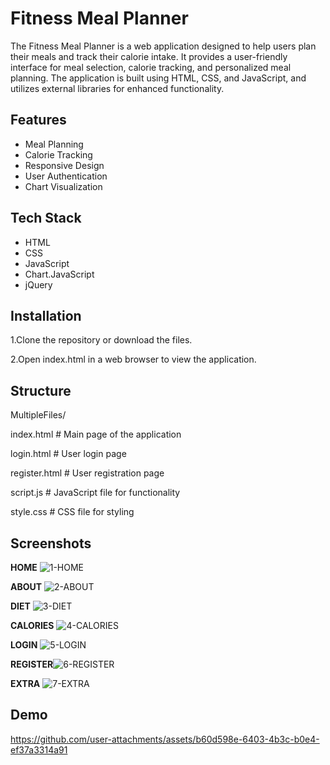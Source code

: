 
# Fitness Meal Planner

The Fitness Meal Planner is a web application designed to help users plan their meals and track their calorie intake. It provides a user-friendly interface for meal selection, calorie tracking, and personalized meal planning. The application is built using HTML, CSS, and JavaScript, and utilizes external libraries for enhanced functionality.


## Features

- Meal Planning
- Calorie Tracking
- Responsive Design
- User Authentication
- Chart Visualization


## Tech Stack

- HTML
- CSS
- JavaScript
- Chart.JavaScript
- jQuery

## Installation

1.Clone the repository or download the files.

2.Open index.html in a web browser to view the application.
    
## Structure

MultipleFiles/

 index.html          # Main page of the application

 login.html          # User login page

 register.html       # User registration page

 script.js           # JavaScript file for functionality
 
 style.css           # CSS file for styling
## Screenshots

**HOME**
![1-HOME](https://github.com/user-attachments/assets/9ce253a1-28d0-4955-b914-1c28c7c48ac8)

**ABOUT**
![2-ABOUT](https://github.com/user-attachments/assets/24bfb437-e9b1-4d18-8060-83d0cc6456c7)

**DIET**
![3-DIET](https://github.com/user-attachments/assets/60bed03d-d54e-4481-8d1c-fc2688216d13)

**CALORIES**
![4-CALORIES](https://github.com/user-attachments/assets/90fa99a4-7a81-4804-8aca-9b3c980ff2b2)

**LOGIN**
![5-LOGIN](https://github.com/user-attachments/assets/4650f07e-103b-44c2-848a-9dbcb65b8abf)

**REGISTER**![6-REGISTER](https://github.com/user-attachments/assets/5a752de9-7d2d-4ad5-b9b9-dea0b1fa0be0)

**EXTRA**
![7-EXTRA](https://github.com/user-attachments/assets/810ce94c-baeb-4874-8ccd-3f015debc14c)

## Demo

https://github.com/user-attachments/assets/b60d598e-6403-4b3c-b0e4-ef37a3314a91
